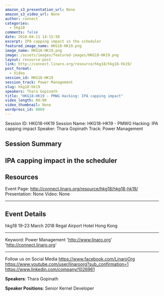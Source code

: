 ```yaml
---
amazon_s3_presentation_url: None
amazon_s3_video_url: None
author: connect
categories:
  - hkg18
comments: false
date: 2018-04-11 14:15:50
excerpt: IPA capping impact in the scheduler
featured_image_name: HKG18-HK19.png
image_name: HKG18-HK19.png
image: /assets/images/featured-images/HKG18-HK19.png
layout: resource-post
link: http://connect.linaro.org/resource/hkg18/hkg18-hk19/
post_format:
  - Video
session_id: HKG18-HK19
session_track: Power Management
slug: hkg18-hk19
speakers: Thara Gopinath
title: "HKG18-HK19 - PMWG Hacking: IPA capping impact"
video_length: 00:00
video_thumbnail: None
wordpress_id: 8869
---
```


Session ID: HKG18-HK19
Session Name: HKG18-HK19 - PMWG Hacking: IPA capping impact
Speaker: Thara Gopinath
Track: Power Management

## Session Summary

## IPA capping impact in the scheduler

## Resources

Event Page: http://connect.linaro.org/resource/hkg18/hkg18-hk19/
Presentation: None
Video: None

---

## Event Details

hkg18
19-23 March 2018
Regal Airport Hotel Hong Kong

---

Keyword: Power Management
'http://www.linaro.org'
'http://connect.linaro.org'

---

Follow us on Social Media
https://www.facebook.com/LinaroOrg
https://www.youtube.com/user/linaroorg?sub_confirmation=1
https://www.linkedin.com/company/1026961

**Speakers**: Thara Gopinath

**Speaker Positions**: Senior Kernel Developer
